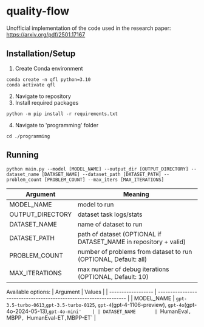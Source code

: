 # quality-flow
Unofficial implementation of the code used in the research paper: https://arxiv.org/pdf/2501.17167

## Installation/Setup

1) Create Conda environment
```
conda create -n qfl python=3.10
conda activate qfl
```
2) Navigate to repository
3) Install required packages
```
python -m pip install -r requirements.txt
```
4) Navigate to 'programming' folder
```
cd ./programming
```

## Running
```
python main.py --model [MODEL_NAME] --output_dir [OUTPUT_DIRECTORY] --dataset_name [DATASET_NAME] --dataset_path [DATASET_PATH] --problem_count [PROBLEM_COUNT] --max_iters [MAX_ITERATIONS]
```
| Argument           | Meaning                                                           |
| ------------------ | ----------------------------------------------------------------- |
| MODEL_NAME         | model to run                                                      |
| OUTPUT_DIRECTORY   | dataset task logs/stats                                           |
| DATASET_NAME       | name of dataset to run                                            |
| DATASET_PATH       | path of dataset (OPTIONAL if DATASET_NAME in repository + valid)  |
| PROBLEM_COUNT      | number of problems from dataset to run (OPTIONAL, Default: all)   |
| MAX_ITERATIONS     | max number of debug iterations (OPTIONAL, Default: 10)            |

Available options:
| Argument           | Values                                                                                                               |
| ------------------ | -----------------------------------------------------------------                                                    |
| MODEL_NAME         | `gpt-3.5-turbo-0613`,`gpt-3.5-turbo-0125`, `gpt-4`(gpt-4-1106-preview), `gpt-4o`(gpt-4o-2024-05-13),`gpt-4o-mini'    |
| DATASET_NAME       | `HumanEval`, `MBPP`, `HumanEval-ET`,`MBPP-ET`                                                                        |